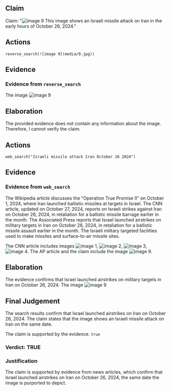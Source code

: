 ## Claim
Claim: "![image 9](media/9.jpg) This image shows an Israeli missile attack on Iran in the early hours of October 26, 2024."

## Actions
```
reverse_search(![image 9](media/9.jpg))
```

## Evidence
### Evidence from `reverse_search`
The image ![image 9](media/9.jpg)

## Elaboration
The provided evidence does not contain any information about the image. Therefore, I cannot verify the claim.


## Actions
```
web_search("Israeli missile attack Iran October 26 2024")
```

## Evidence
### Evidence from `web_search`
The Wikipedia article discusses the "Operation True Promise II" on October 1, 2024, where Iran launched ballistic missiles at targets in Israel. The CNN article, updated on October 27, 2024, reports on Israeli strikes against Iran on October 26, 2024, in retaliation for a ballistic missile barrage earlier in the month. The Associated Press reports that Israel launched airstrikes on military targets in Iran on October 26, 2024, in retaliation for a ballistic missile assault earlier in the month. The Israeli military targeted facilities used to make missiles and surface-to-air missile sites.

The CNN article includes images ![image 1](media/0.jpg), ![image 2](media/1.jpg), ![image 3](media/2.jpg), ![image 4](media/3.jpg). The AP article and the claim include the image ![image 9](media/9.jpg).


## Elaboration
The evidence confirms that Israel launched airstrikes on military targets in Iran on October 26, 2024. The image ![image 9](media/9.jpg)

## Final Judgement
The search results confirm that Israel launched airstrikes on Iran on October 26, 2024. The claim states that the image shows an Israeli missile attack on Iran on the same date.

The claim is supported by the evidence. `true`

### Verdict: TRUE

### Justification
The claim is supported by evidence from news articles, which confirm that Israel launched airstrikes on Iran on October 26, 2024, the same date the image is purported to depict.
